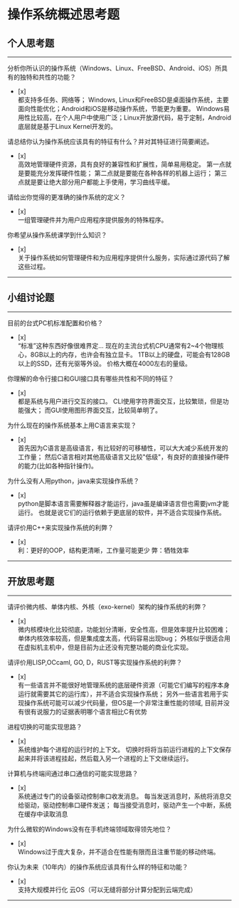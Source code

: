 # 操作系统概述思考题

## 个人思考题

---

分析你所认识的操作系统（Windows、Linux、FreeBSD、Android、iOS）所具有的独特和共性的功能？
- [x]  
都支持多任务、网络等；
Windows, Linux和FreeBSD是桌面操作系统，主要面向性能优化；Android和iOS是移动操作系统，节能更为重要。
Windows易用性比较高，在个人用户中使用广泛；Linux开放源代码，易于定制，Android底层就是基于Linux Kernel开发的。
>  

请总结你认为操作系统应该具有的特征有什么？并对其特征进行简要阐述。
- [x]  
高效地管理硬件资源，具有良好的兼容性和扩展性，简单易用稳定。
第一点就是要能充分发挥硬件性能；
第二点就是要能在各种各样的机器上运行；
第三点就是要让绝大部分用户都能上手使用，学习曲线平缓。
>   

请给出你觉得的更准确的操作系统的定义？
- [x]  
一组管理硬件并为用户应用程序提供服务的特殊程序。
>   

你希望从操作系统课学到什么知识？
- [x]  
关于操作系统如何管理硬件和为应用程序提供什么服务，实际通过源代码了解这些过程。
>   

---

## 小组讨论题

---

目前的台式PC机标准配置和价格？
- [x]  
“标准”这种东西好像很难界定...
现在的主流台式机CPU通常有2~4个物理核心，8GB以上的内存，也许会有独立显卡。
1TB以上的硬盘，可能会有128GB以上的SSD，还有光驱等外设。
价格大概在4000左右的量级。
> 

你理解的命令行接口和GUI接口具有哪些共性和不同的特征？
- [x]  
都是系统与用户进行交互的接口。
CLI使用字符界面交互，比较繁琐，但是功能强大；
而GUI使用图形界面交互，比较简单明了。
> 

为什么现在的操作系统基本上用C语言来实现？
- [x]  
首先因为C语言是高级语言，有比较好的可移植性，可以大大减少系统开发的工作量；
然后C语言相对其他高级语言又比较"低级"，有良好的直接操作硬件的能力(比如各种指针操作)。
>  

为什么没有人用python，java来实现操作系统？
- [x]  
python是脚本语言需要解释器才能运行，java虽是编译语言但也需要jvm才能运行。
也就是说它们的运行依赖于更底层的软件，并不适合实现操作系统。
>  

请评价用C++来实现操作系统的利弊？
- [x]  
利：更好的OOP，结构更清晰，工作量可能更少
弊：牺牲效率
>  

---

## 开放思考题

---

请评价微内核、单体内核、外核（exo-kernel）架构的操作系统的利弊？
- [x]  
微内核模块化比较彻底，功能划分清晰，安全性高，但是效率提升比较困难；
单体内核效率较高，但是集成度太高，代码容易出现bug；
外核似乎很适合用在虚拟机主机中，但是目前为止还没有完整功能的商业化实现。
>  

请评价用LISP,OCcaml, GO, D，RUST等实现操作系统的利弊？
- [x]  
有一些语言并不能很好地管理系统的底层硬件资源（可能它们编写的程序本身运行就需要其它的运行库），并不适合实现操作系统；
另外一些语言若用于实现操作系统可能可以减少代码量，但OS是一个非常注重性能的领域,
目前并没有很有说服力的证据表明哪个语言相比C有优势
>  

进程切换的可能实现思路？
- [x]  
系统维护每个进程的运行时的上下文。
切换时将将当前运行进程的上下文保存起来并将该进程挂起，然后载入另一个进程的上下文继续运行。
>  

计算机与终端间通过串口通信的可能实现思路？
- [x]  
系统通过专门的设备驱动控制串口收发消息。
每当发送消息时，系统将消息交给驱动，驱动控制串口硬件发送；
每当接受消息时，驱动产生一个中断，系统在缓存中读取消息
>  

为什么微软的Windows没有在手机终端领域取得领先地位？
- [x]  
Windows过于庞大复杂，并不适合在性能有限而且注重节能的移动终端。
>  

你认为未来（10年内）的操作系统应该具有什么样的特征和功能？
- [x]  
支持大规模并行化
云OS（可以无缝将部分计算分配到云端完成）
>  

---
